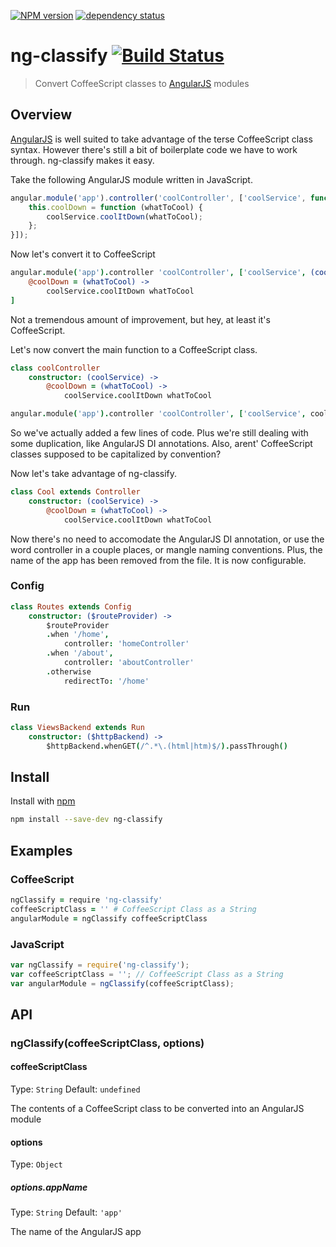 [![NPM version](https://badge.fury.io/js/ng-classify.png)](http://badge.fury.io/js/ng-classify)
[![dependency status](https://david-dm.org/CaryLandholt/ng-classify.png)](https://david-dm.org/CaryLandholt/ng-classify)

# ng-classify [![Build Status](https://secure.travis-ci.org/CaryLandholt/ng-classify.png)](http://travis-ci.org/CaryLandholt/ng-classify)

> Convert CoffeeScript classes to [AngularJS](http://angularjs.org/) modules

## Overview

[AngularJS](http://angularjs.org/) is well suited to take advantage of the terse CoffeeScript class syntax.
However there's still a bit of boilerplate code we have to work through.
ng-classify makes it easy.

Take the following AngularJS module written in JavaScript.

```JavaScript
angular.module('app').controller('coolController', ['coolService', function (coolService) {
	this.coolDown = function (whatToCool) {
		coolService.coolItDown(whatToCool);
	};
}]);
```

Now let's convert it to CoffeeScript

```CoffeeScript
angular.module('app').controller 'coolController', ['coolService', (coolService) ->
	@coolDown = (whatToCool) ->
		coolService.coolItDown whatToCool
]
```

Not a tremendous amount of improvement, but hey, at least it's CoffeeScript.

Let's now convert the main function to a CoffeeScript class.

```CoffeeScript
class coolController
	constructor: (coolService) ->
		@coolDown = (whatToCool) ->
			coolService.coolItDown whatToCool

angular.module('app').controller 'coolController', ['coolService', coolController]
```

So we've actually added a few lines of code.  Plus we're still dealing with some duplication, like AngularJS DI annotations.
Also, arent' CoffeeScript classes supposed to be capitalized by convention?

Now let's take advantage of ng-classify.

```CoffeeScript
class Cool extends Controller
	constructor: (coolService) ->
		@coolDown = (whatToCool) ->
			coolService.coolItDown whatToCool
```

Now there's no need to accomodate the AngularJS DI annotation, or use the word controller in a couple places, or mangle naming conventions.
Plus, the name of the app has been removed from the file.  It is now configurable.

### Config

```CoffeeScript
class Routes extends Config
	constructor: ($routeProvider) ->
		$routeProvider
		.when '/home',
			controller: 'homeController'
		.when '/about',
			controller: 'aboutController'
		.otherwise
			redirectTo: '/home'
```

### Run

```CoffeeScript
class ViewsBackend extends Run
	constructor: ($httpBackend) ->
		$httpBackend.whenGET(/^.*\.(html|htm)$/).passThrough()
```

## Install

Install with [npm](https://npmjs.org/package/ng-classify)

```Bash
npm install --save-dev ng-classify
```

## Examples

### CoffeeScript

```CoffeeScript
ngClassify = require 'ng-classify'
coffeeScriptClass = '' # CoffeeScript Class as a String
angularModule = ngClassify coffeeScriptClass
```

### JavaScript

```JavaScript
var ngClassify = require('ng-classify');
var coffeeScriptClass = ''; // CoffeeScript Class as a String
var angularModule = ngClassify(coffeeScriptClass);
```

## API

### ngClassify(coffeeScriptClass, options)

#### coffeeScriptClass

Type: `String`
Default: `undefined`

The contents of a CoffeeScript class to be converted into an AngularJS module

#### options

Type: `Object`

##### options.appName

Type: `String`
Default: `'app'`

The name of the AngularJS app
